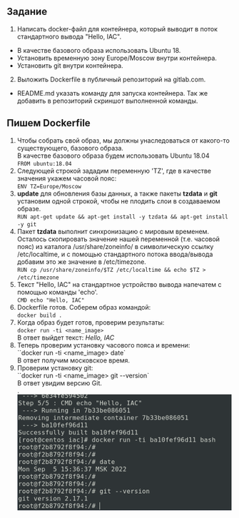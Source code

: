 ## Задание  
1. Написать docker-файл для контейнера, который выводит в поток стандартного вывода "Hello, IAC".  
- В качестве базового образа использовать Ubuntu 18.  
- Установить временную зону Europe/Moscow внутри контейнера.  
- Установить git внутри контейнера.  

2. Выложить Dockerfile в публичный репозиторий на gitlab.com.  
- README.md указать команду для запуска контейнера. Так же добавить в репозиторий скриншот выполненной команды.  

## Пишем Dockerfile 
1. Чтобы собрать свой образ, мы должны унаследоваться от какого-то существующего, базового  образа.  
В качестве базового образа будем использовать Ubuntu 18.04  
`FROM ubuntu:18.04`  
2. Следующей строкой зададим переменную 'TZ', где в качестве значения укажем часовой пояс:  
`ENV TZ=Europe/Moscow`  
3. **update** для обновления базы данных, а также пакеты **tzdata** и **git** установим одной строкой, чтобы не плодить слои в создаваемом образе.  
`RUN apt-get update && apt-get install -y tzdata && apt-get install -y git` 
4. Пакет **tzdata** выполнит синхронизацию с мировым временем. Осталось скопировать значение нашей переменной (т.е. часовой пояс) из каталога /usr/share/zoneinfo/ в символическую ссылку /etc/localtime, и с помощью стандартного потока ввода/вывода добавим это же значение в /etc/timezone.  
`RUN cp /usr/share/zoneinfo/$TZ /etc/localtime && echo $TZ > /etc/timezone`   
5. Текст "Hello, IAC" на стандартное устройство вывода напечатем с помощью команды 'echo'.  
`CMD echo "Hello, IAC"`  
6. Dockerfile готов. Соберем образ командой:  
`docker build .`  
7. Когда образ будет готов, проверим результаты:  
`docker run -ti <name_image>`  
В ответ выйдет текст: *Hello, IAC*  
8. Теперь проверим установку часового пояса и времени:    
``docker run -ti <name_image> date`  
В ответ получим московское время.  
9. Проверим установку git:  
``docker run -ti <name_image> git --version`  
В ответ увидим версию Git.  
.  
![](https://github.com/remizovk/test_iac/blob/2b30c517846514ff3bf6f098c4747b748f0a4eff/Screenshot%20from%202022-09-05%2015-38-33.png)
